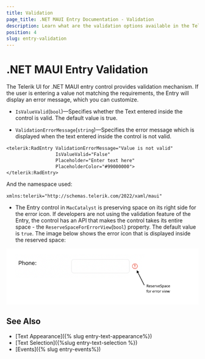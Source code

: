 ```yaml
---
title: Validation
page_title: .NET MAUI Entry Documentation - Validation
description: Learn what are the validation options available in the Telerik UI for .NET MAUI Entry control.
position: 4
slug: entry-validation
---
```


# .NET MAUI Entry Validation

The Telerik UI for .NET MAUI entry control provides validation mechanism. If the user is entering a value not matching the requirements, the Entry will display an error message, which you can customize.

* `IsValueValid`(`bool`)&mdash;Specifies whether the Text entered inside the control is valid. The default value is true.

* `ValidationErrorMessage`(`string`)&mdash;Specifies the error message which is displayed when the text entered inside the control is not valid.


```XAML
<telerik:RadEntry ValidationErrorMessage="Value is not valid"
				  IsValueValid="False"
				  Placeholder="Enter text here"
				  PlaceholderColor="#99000000">
</telerik:RadEntry>
```

And the namespace used:

```XAML
xmlns:telerik="http://schemas.telerik.com/2022/xaml/maui"
```

* The Entry control in `MacCatalyst` is preserving space on its right side for the error icon. If developers are not using the validation feature of the Entry, the control has an API that makes the control takes its entire space - the `ReserveSpaceForErrorView`(`bool`) property. The default value is `true`.
The image below shows the error icon that is displayed inside the reserved space:

![Entry validation](images/entry_ReserveSpaceForErrorView_property.png)

## See Also

- [Text Appearance]({% slug entry-text-appearance%})
- [Text Selection]({%slug entry-text-selection %})
- [Events]({% slug entry-events%})
